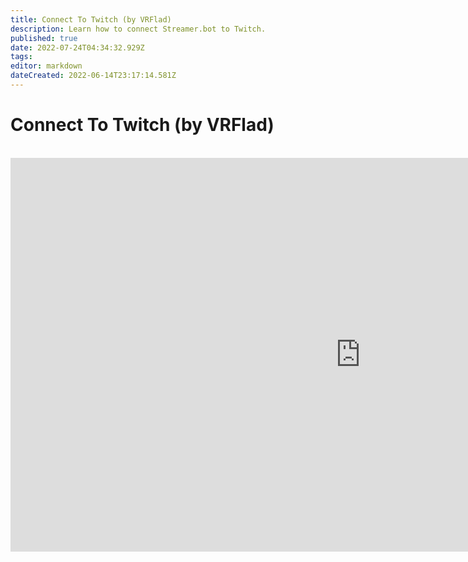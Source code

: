 ```yaml
---
title: Connect To Twitch (by VRFlad)
description: Learn how to connect Streamer.bot to Twitch.
published: true
date: 2022-07-24T04:34:32.929Z
tags: 
editor: markdown
dateCreated: 2022-06-14T23:17:14.581Z
---
```


# Connect To Twitch (by VRFlad)
<br>
<iframe width="1120" height="630" src="https://www.youtube.com/embed/7MkzsxgfVgg" title="YouTube video player" frameborder="0" allow="accelerometer; autoplay; clipboard-write; encrypted-media; gyroscope; picture-in-picture" allowfullscreen></iframe>